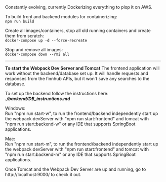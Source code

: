 Constantly evolving, currently Dockerizing everything to plop it on AWS.

To build front and backend modules for containerizing:\
`npm run build`

Create all images/containers, stop all old running containers and create them from scratch:\
`docker-compose up -d --force-recreate`

Stop and remove all images:\
`docker-compose down --rmi all`

-------------------------------------------------------------------------------------------------------------------
**To start the Webpack Dev Server and Tomcat**
The frontend application will work without the backend/database set up. It will handle requests and responses from the finnhub APIs, but it won't save any searches to the database.

To set up the backend follow the instructions here: **_./backend/DB_instructions.md_**

Windows:\
Run "npm run start-w", to run the frontend/backend independently start up the webpack devServer with "npm run start:frontend" and tomcat with "npm run start:backend-w" or any IDE that supports SpringBoot applications.  

Mac:\
Run "npm run start-m", to run the frontend/backend independently start up the webpack devServer with "npm run start:frontend" and tomcat with "npm run start:backend-m" or any IDE that supports SpringBoot applications.  

Once Tomcat and the Webpack Dev Server are up and running, go to http://localhost:9000/ to check it out.
